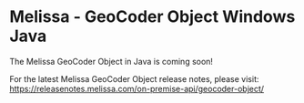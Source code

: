 # Melissa - GeoCoder Object Windows Java

The Melissa GeoCoder Object in Java is coming soon!

For the latest Melissa GeoCoder Object release notes, please visit: https://releasenotes.melissa.com/on-premise-api/geocoder-object/
